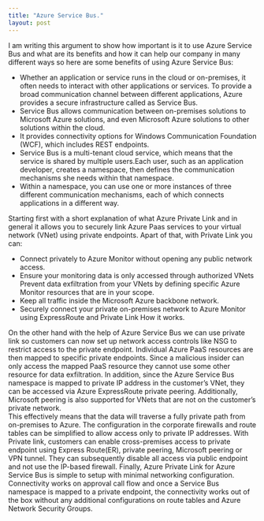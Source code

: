 ```yaml
---
title: "Azure Service Bus."
layout: post
---
```

I am writing this argument to show how important is it to use Azure Service Bus and what are its benefits and how it can help our company in many different ways so here are some
benefits of using Azure Service Bus:






* Whether an application or service runs in the cloud or on-premises, it often needs to interact with other applications or services. To provide a broad communication channel between different applications, Azure provides a secure infrastructure called as Service Bus.
* Service Bus allows communication between on-premises solutions to Microsoft Azure solutions, and even Microsoft Azure solutions to other solutions within the cloud.
* It provides connectivity options for Windows Communication Foundation (WCF), which includes REST endpoints.
* Service Bus is a multi-tenant cloud service, which means that the service is shared by multiple users.Each user, such as an application developer, creates a namespace, then defines the communication mechanisms she needs within that namespace.
* Within a namespace, you can use one or more instances of three different communication mechanisms, each of which connects applications in a different way.

Starting first with a short explanation of what Azure Private Link and in general it allows you to securely link Azure Paas services to your virtual network (VNet) using private endpoints. Apart of that, with Private Link you can:

* Connect privately to Azure Monitor without opening any public network access.
* Ensure your monitoring data is only accessed through authorized VNets Prevent data exfiltration from your VNets by defining specific Azure Monitor resources that are in your scope.
* Keep all traffic inside the Microsoft Azure backbone network.
* Securely connect your private on-premises network to Azure Monitor using ExpressRoute and Private Link How it works.

On the other hand with the help of Azure Service Bus we can use private link so customers can now set up network access controls like NSG to restrict access to the private endpoint. Individual Azure PaaS resources are then mapped to specific private endpoints. Since a malicious insider can only access the mapped PaaS resource they cannot use some other resource for data exfiltration. In addition, since the Azure Service Bus namespace is mapped to private IP address in the customer’s VNet, they can be accessed via Azure ExpressRoute private peering. Additionally, Microsoft peering is also supported for VNets that are not on the customer’s private network.  
This effectively means that the data will traverse a fully private path from on-premises to Azure. The configuration in the corporate firewalls and route tables can be simplified to allow access only to private IP addresses. With Private link, customers can enable cross-premises access to private endpoint using Express Route(ER), private peering, Microsoft peering or VPN tunnel. They can subsequently disable all access via public endpoint and not use the IP-based firewall. Finally, Azure Private Link for Azure Service Bus is simple to setup with minimal networking configuration. Connectivity works on approval call flow and once a Service Bus namespace is mapped to a private endpoint, the connectivity works out of the box without any additional configurations on route tables and Azure Network Security Groups.   


